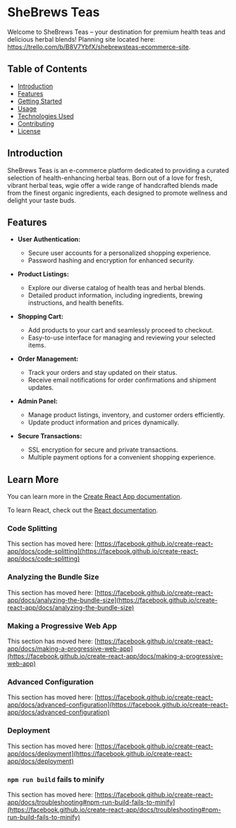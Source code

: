 # SheBrews Teas

Welcome to SheBrews Teas – your destination for premium health teas and delicious herbal blends! Planning site located here: https://trello.com/b/B8V7YbfX/shebrewsteas-ecommerce-site.

## Table of Contents
- [Introduction](#introduction)
- [Features](#features)
- [Getting Started](#getting-started)
- [Usage](#usage)
- [Technologies Used](#technologies-used)
- [Contributing](#contributing)
- [License](#license)

## Introduction

SheBrews Teas is an e-commerce platform dedicated to providing a curated selection of health-enhancing herbal teas. Born out of a love for fresh, vibrant herbal teas, wgie offer a wide range of handcrafted blends made from the finest organic ingredients, each designed to promote wellness and delight your taste buds.

## Features

- **User Authentication:**
  - Secure user accounts for a personalized shopping experience.
  - Password hashing and encryption for enhanced security.

- **Product Listings:**
  - Explore our diverse catalog of health teas and herbal blends.
  - Detailed product information, including ingredients, brewing instructions, and health benefits.

- **Shopping Cart:**
  - Add products to your cart and seamlessly proceed to checkout.
  - Easy-to-use interface for managing and reviewing your selected items.

- **Order Management:**
  - Track your orders and stay updated on their status.
  - Receive email notifications for order confirmations and shipment updates.

- **Admin Panel:**
  - Manage product listings, inventory, and customer orders efficiently.
  - Update product information and prices dynamically.

- **Secure Transactions:**
  - SSL encryption for secure and private transactions.
  - Multiple payment options for a convenient shopping experience.

## Learn More

You can learn more in the [Create React App documentation](https://facebook.github.io/create-react-app/docs/getting-started).

To learn React, check out the [React documentation](https://reactjs.org/).

### Code Splitting

This section has moved here: [https://facebook.github.io/create-react-app/docs/code-splitting](https://facebook.github.io/create-react-app/docs/code-splitting)

### Analyzing the Bundle Size

This section has moved here: [https://facebook.github.io/create-react-app/docs/analyzing-the-bundle-size](https://facebook.github.io/create-react-app/docs/analyzing-the-bundle-size)

### Making a Progressive Web App

This section has moved here: [https://facebook.github.io/create-react-app/docs/making-a-progressive-web-app](https://facebook.github.io/create-react-app/docs/making-a-progressive-web-app)

### Advanced Configuration

This section has moved here: [https://facebook.github.io/create-react-app/docs/advanced-configuration](https://facebook.github.io/create-react-app/docs/advanced-configuration)

### Deployment

This section has moved here: [https://facebook.github.io/create-react-app/docs/deployment](https://facebook.github.io/create-react-app/docs/deployment)

### `npm run build` fails to minify

This section has moved here: [https://facebook.github.io/create-react-app/docs/troubleshooting#npm-run-build-fails-to-minify](https://facebook.github.io/create-react-app/docs/troubleshooting#npm-run-build-fails-to-minify)
